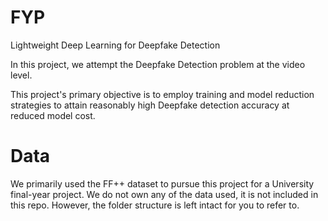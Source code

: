 # FYP
Lightweight Deep Learning for Deepfake Detection

In this project, we attempt the Deepfake Detection problem at the video level.

This project's primary objective is to employ training and model reduction strategies to attain reasonably high Deepfake detection accuracy at reduced model cost.

# Data
We primarily used the FF++ dataset to pursue this project for a University final-year project. We do not own any of the data used, it is not included in this repo. However, the folder structure is left intact for you to refer to.
